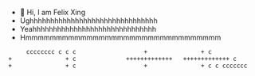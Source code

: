 - 👋 Hi, I am Felix Xing
- Ughhhhhhhhhhhhhhhhhhhhhhhhhhhhhhh
- Yeahhhhhhhhhhhhhhhhhhhhhhhhhhhhhh
- Hmmmmmmmmmmmmmmmmmmmmmmmmmmmmmmmm

`     
       cccccccc
      c
     c
    c                   +               +
   c                    +               +
   c              +++++++++++++   +++++++++++++
   c                    +               +
    c                   +               +
     c
      c
       ccccccc
`
